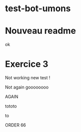 # test-bot-umons

# Nouveau readme

ok

# Exercice 3

Not working new test !

Not again goooooooo

AGAIN

tototo

to

ORDER 66
